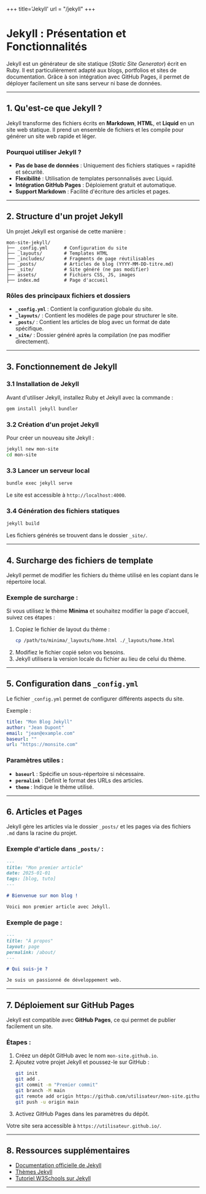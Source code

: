 +++
title='Jekyll'
url = "/jekyll"
+++

# Jekyll : Présentation et Fonctionnalités

Jekyll est un générateur de site statique (_Static Site Generator_) écrit en Ruby. Il est particulièrement adapté aux blogs, portfolios et sites de documentation. Grâce à son intégration avec GitHub Pages, il permet de déployer facilement un site sans serveur ni base de données.

---

## 1. Qu'est-ce que Jekyll ?

Jekyll transforme des fichiers écrits en **Markdown**, **HTML**, et **Liquid** en un site web statique. Il prend un ensemble de fichiers et les compile pour générer un site web rapide et léger.

### Pourquoi utiliser Jekyll ?

- **Pas de base de données** : Uniquement des fichiers statiques = rapidité et sécurité.
- **Flexibilité** : Utilisation de templates personnalisés avec Liquid.
- **Intégration GitHub Pages** : Déploiement gratuit et automatique.
- **Support Markdown** : Facilité d'écriture des articles et pages.

---

## 2. Structure d'un projet Jekyll

Un projet Jekyll est organisé de cette manière :

```
mon-site-jekyll/
├── _config.yml      # Configuration du site
├── _layouts/        # Templates HTML
├── _includes/       # Fragments de page réutilisables
├── _posts/          # Articles de blog (YYYY-MM-DD-titre.md)
├── _site/           # Site généré (ne pas modifier)
├── assets/          # Fichiers CSS, JS, images
├── index.md         # Page d'accueil
```

### Rôles des principaux fichiers et dossiers

- **`_config.yml`** : Contient la configuration globale du site.
- **`_layouts/`** : Contient les modèles de page pour structurer le site.
- **`_posts/`** : Contient les articles de blog avec un format de date spécifique.
- **`_site/`** : Dossier généré après la compilation (ne pas modifier directement).

---

## 3. Fonctionnement de Jekyll

### 3.1 Installation de Jekyll

Avant d'utiliser Jekyll, installez Ruby et Jekyll avec la commande :

```bash
gem install jekyll bundler
```

### 3.2 Création d'un projet Jekyll

Pour créer un nouveau site Jekyll :

```bash
jekyll new mon-site
cd mon-site
```

### 3.3 Lancer un serveur local

```bash
bundle exec jekyll serve
```

Le site est accessible à `http://localhost:4000`.

### 3.4 Génération des fichiers statiques

```bash
jekyll build
```

Les fichiers générés se trouvent dans le dossier `_site/`.

---

## 4. Surcharge des fichiers de template

Jekyll permet de modifier les fichiers du thème utilisé en les copiant dans le répertoire local.

### Exemple de surcharge :

Si vous utilisez le thème **Minima** et souhaitez modifier la page d'accueil, suivez ces étapes :

1. Copiez le fichier de layout du thème :
   ```bash
   cp /path/to/minima/_layouts/home.html ./_layouts/home.html
   ```
2. Modifiez le fichier copié selon vos besoins.
3. Jekyll utilisera la version locale du fichier au lieu de celui du thème.

---

## 5. Configuration dans `_config.yml`

Le fichier `_config.yml` permet de configurer différents aspects du site.

Exemple :

```yaml
title: "Mon Blog Jekyll"
author: "Jean Dupont"
email: "jean@example.com"
baseurl: ""
url: "https://monsite.com"
```

### Paramètres utiles :

- **`baseurl`** : Spécifie un sous-répertoire si nécessaire.
- **`permalink`** : Définit le format des URLs des articles.
- **`theme`** : Indique le thème utilisé.

---

## 6. Articles et Pages

Jekyll gère les articles via le dossier `_posts/` et les pages via des fichiers `.md` dans la racine du projet.

### Exemple d'article dans `_posts/` :

```markdown
---
title: "Mon premier article"
date: 2025-01-01
tags: [blog, tuto]
---

# Bienvenue sur mon blog !

Voici mon premier article avec Jekyll.
```

### Exemple de page :

```markdown
---
title: "À propos"
layout: page
permalink: /about/
---

# Qui suis-je ?

Je suis un passionné de développement web.
```

---

## 7. Déploiement sur GitHub Pages

Jekyll est compatible avec **GitHub Pages**, ce qui permet de publier facilement un site.

### Étapes :

1. Créez un dépôt GitHub avec le nom `mon-site.github.io`.
2. Ajoutez votre projet Jekyll et poussez-le sur GitHub :
   ```bash
   git init
   git add .
   git commit -m "Premier commit"
   git branch -M main
   git remote add origin https://github.com/utilisateur/mon-site.github.io.git
   git push -u origin main
   ```
3. Activez GitHub Pages dans les paramètres du dépôt.

Votre site sera accessible à `https://utilisateur.github.io/`.

---

## 8. Ressources supplémentaires

- [Documentation officielle de Jekyll](https://jekyllrb.com/docs/)
- [Thèmes Jekyll](https://github.com/topics/jekyll-theme)
- [Tutoriel W3Schools sur Jekyll](https://www.w3schools.com/whatis/whatis_jekyll.asp)

---
